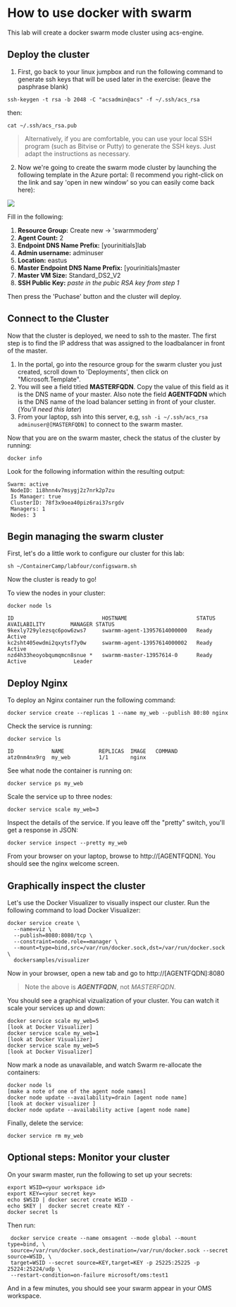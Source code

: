 # How to use docker with swarm
This lab will create a docker swarm mode cluster using acs-engine.

## Deploy the cluster
1. First, go back to your linux jumpbox and run the following command to generate ssh keys that will be used later in the exercise:  (leave the pasphrase blank)
```
ssh-keygen -t rsa -b 2048 -C "acsadmin@acs" -f ~/.ssh/acs_rsa
```
then:
```
cat ~/.ssh/acs_rsa.pub
```
> Alternatively, if you are comfortable, you can use your local SSH program (such as Bitvise or Putty) to generate the SSH keys.  Just adapt the instructions as necessary.

2. Now we're going to create the swarm mode cluster by launching the following template in the Azure portal:  (I recommend you right-click on the link and say 'open in new window' so you can easily come back here):<br>
<!--
<a href="https://portal.azure.com/#create/Microsoft.Template/uri/https%3A%2F%2Fraw.githubusercontent.com%2Fazure%2Fazure-quickstart-templates%2Fmaster%2F101-acsengine-swarmmode%2Fazuredeploy.json" target="_blank">     <img src="http://azuredeploy.net/deploybutton.png"/> </a>
-->
<a href="https://portal.azure.com/#create/Microsoft.Template/uri/https%3A%2F%2Fraw.githubusercontent.com%2Flarryms%2FContainerCamp%2Fmaster%2Flabfour%2Fswarmmode%2Fazuredeploy.json" target="_blank">     <img src="http://azuredeploy.net/deploybutton.png"/> </a>

Fill in the following:

1. **Resource Group:**  Create new -> 'swarmmoderg'
2. **Agent Count:**   2
3. **Endpoint DNS Name Prefix:**  [yourinitials]lab
4. **Admin username:**  adminuser
4. **Location:** eastus
4. **Master Endpoint DNS Name Prefix:** [yourinitials]master
5. **Master VM Size:**  Standard_DS2_V2
6. **SSH Public Key:**  *paste in the pubic RSA key from step 1*    

Then press the 'Puchase' button and the cluster will deploy.

## Connect to the Cluster
Now that the cluster is deployed, we need to ssh to the master.  The first step is to find the IP address that was assigned to the loadbalancer in front of the master.

1. In the portal, go into the resource group for the swarm cluster you just created, scroll down to 'Deployments', then click on "Microsoft.Template".  
2. You will see a field titled **MASTERFQDN**.  Copy the value of this field as it is the DNS name of your master.  Also note the field **AGENTFQDN** which is the DNS name of the load balancer setting in front of your cluster.  (_You'll need this later_)
3. From your laptop, ssh into this server, e.g, `ssh -i ~/.ssh/acs_rsa adminuser@[MASTERFQDN]` to connect to the swarm master.

Now that you are on the swarm master, check the status of the cluster by running:

    docker info

Look for the following information within the resulting output:

    Swarm: active
     NodeID: 1i8hnn4v7msygj2z7nrk2p7zu
     Is Manager: true
     ClusterID: 78f3x9oea40piz6rai37srgdv
     Managers: 1
     Nodes: 3


## Begin managing the swarm cluster

First, let's do a little work to configure our cluster for this lab:

<!--     git clone https://github.com/larryms/ContainerCamp.git  -->
    sh ~/ContainerCamp/labfour/configswarm.sh


Now the cluster is ready to go!

To view the nodes in your cluster:

    docker node ls

    ID                            HOSTNAME                      STATUS              AVAILABILITY        MANAGER STATUS
    9kexly729ylezsqc6pow6zws7     swarmm-agent-13957614000000   Ready               Active
    kc2sht405ewdmi2qxytsf7y0w     swarmm-agent-13957614000002   Ready               Active
    nzd4h33heoyobqumqmcn8snue *   swarmm-master-13957614-0      Ready               Active               Leader
    
## Deploy Nginx ##
To deploy an Nginx container run the following command:

    docker service create --replicas 1 --name my_web --publish 80:80 nginx

Check the service is running:

    docker service ls

    ID            NAME           REPLICAS  IMAGE   COMMAND
    atz0nm4nx9rg  my_web         1/1       nginx

See what node the container is running on:

    docker service ps my_web

Scale the service up to three nodes:

    docker service scale my_web=3

Inspect the details of the service. If you leave off the "pretty" switch, you'll get a response in JSON:

    docker service inspect --pretty my_web

From your browser on your laptop, browse to http://[AGENTFQDN]. You should see the nginx welcome screen.

## Graphically inspect the cluster

Let's use the Docker Visualizer to visually inspect our cluster. 
Run the following command to load Docker Visualizer:
```
docker service create \
  --name=viz \
  --publish=8080:8080/tcp \
  --constraint=node.role==manager \
  --mount=type=bind,src=/var/run/docker.sock,dst=/var/run/docker.sock \
  dockersamples/visualizer
  ```
Now in your browser, open a new tab and go to http://[AGENTFQDN]:8080
> Note the above is _**AGENTFQDN**_, not _MASTERFQDN_.  

You should see a graphical vizualization of your cluster.  You can watch it scale your services up and down:

    docker service scale my_web=5
    [look at Docker Visualizer]
    docker service scale my_web=1
    [look at Docker Visualizer]
    docker service scale my_web=5
    [look at Docker Visualizer]

Now mark a node as unavailable, and watch Swarm re-allocate the containers:
    
    docker node ls
    [make a note of one of the agent node names]
    docker node update --availability=drain [agent node name]
    [look at docker visualizer ]
    docker node update --availability active [agent node name]

Finally, delete the service:

    docker service rm my_web

## Optional steps:  Monitor your cluster
On your swarm master, run the following to set up your secrets:
```
export WSID=<your workspace id>
export KEY=<your secret key>
echo $WSID | docker secret create WSID -
echo $KEY |  docker secret create KEY -
docker secret ls
```
Then run:
```
 docker service create --name omsagent --mode global --mount type=bind, \
 source=/var/run/docker.sock,destination=/var/run/docker.sock --secret source=WSID, \
 target=WSID --secret source=KEY,target=KEY -p 25225:25225 -p 25224:25224/udp \
 --restart-condition=on-failure microsoft/oms:test1
 ```
 And in a few minutes, you should see your swarm appear in your OMS workspace.


